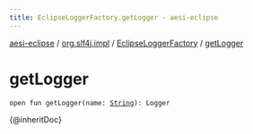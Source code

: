```yaml
---
title: EclipseLoggerFactory.getLogger - aesi-eclipse
---
```


[aesi-eclipse](../../index.html) / [org.slf4j.impl](../index.html) / [EclipseLoggerFactory](index.html) / [getLogger](.)

# getLogger

`open fun getLogger(name: `[`String`](https://kotlinlang.org/api/latest/jvm/stdlib/kotlin/-string/index.html)`): Logger`

{@inheritDoc}

